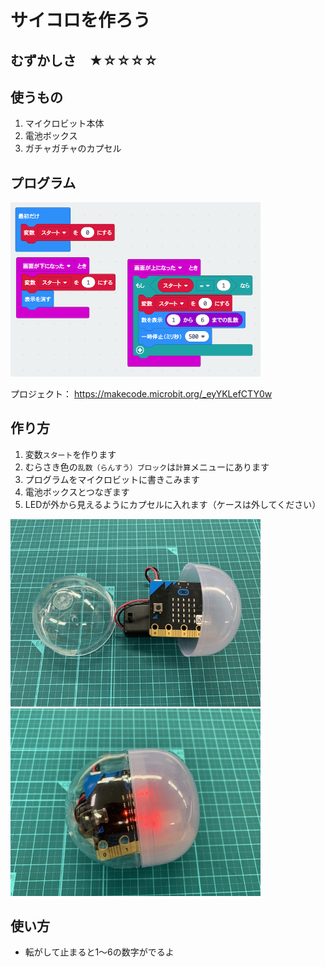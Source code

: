 # サイコロを作ろう

## むずかしさ　★☆☆☆☆

## 使うもの
1. マイクロビット本体
2. 電池ボックス
3. ガチャガチャのカプセル

## プログラム

<img width="400" src="./dice.png">

プロジェクト： https://makecode.microbit.org/_eyYKLefCTY0w

## 作り方

1. 変数`スタート`を作ります
2. むらさき色の`乱数（らんすう）ブロック`は`計算`メニューにあります
3. プログラムをマイクロビットに書きこみます
4. 電池ボックスとつなぎます
5. LEDが外から見えるようにカプセルに入れます（ケースは外してください）  

<img width="400" src="./dice1.jpg">
<img width="400" src="./dice2.jpg">

## 使い方

* 転がして止まると1〜6の数字がでるよ

